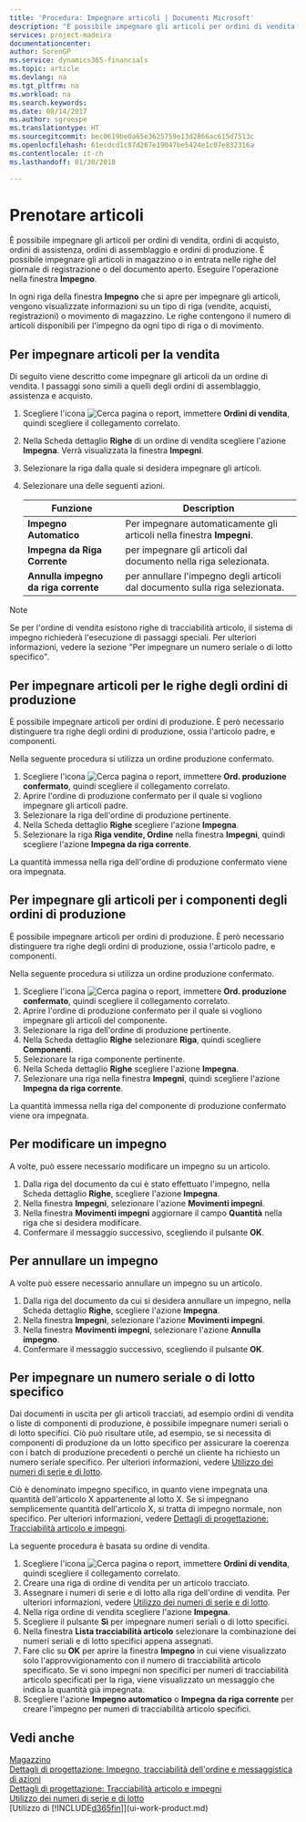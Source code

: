 ```yaml
---
title: 'Procedura: Impegnare articoli | Documenti Microsoft'
description: "È possibile impegnare gli articoli per ordini di vendita, ordini di acquisto e ordini di produzione. È possibile impegnare gli articoli in magazzino o in entrata nelle righe del documento aperto."
services: project-madeira
documentationcenter: 
author: SorenGP
ms.service: dynamics365-financials
ms.topic: article
ms.devlang: na
ms.tgt_pltfrm: na
ms.workload: na
ms.search.keywords: 
ms.date: 08/14/2017
ms.author: sgroespe
ms.translationtype: HT
ms.sourcegitcommit: bec0619be0a65e3625759e13d2866ac615d7513c
ms.openlocfilehash: 61ecdcd1c87d267e19047be5424e1c07e832316a
ms.contentlocale: it-ch
ms.lasthandoff: 01/30/2018

---
```

# <a name="reserve-items"></a>Prenotare articoli
È possibile impegnare gli articoli per ordini di vendita, ordini di acquisto, ordini di assistenza, ordini di assemblaggio e ordini di produzione. È possibile impegnare gli articoli in magazzino o in entrata nelle righe del giornale di registrazione o del documento aperto. Eseguire l'operazione nella finestra **Impegno**.

In ogni riga della finestra **Impegno** che si apre per impegnare gli articoli, vengono visualizzate informazioni su un tipo di riga (vendite, acquisti, registrazioni) o movimento di magazzino. Le righe contengono il numero di articoli disponibili per l'impegno da ogni tipo di riga o di movimento.

## <a name="to-reserve-items-for-sales"></a>Per impegnare articoli per la vendita
Di seguito viene descritto come impegnare gli articoli da un ordine di vendita. I passaggi sono simili a quelli degli ordini di assemblaggio, assistenza e acquisto.  
1.  Scegliere l'icona ![Cerca pagina o report](media/ui-search/search_small.png "icona Cerca pagina o report"), immettere **Ordini di vendita**, quindi scegliere il collegamento correlato.  
2.  Nella Scheda dettaglio **Righe** di un ordine di vendita scegliere l'azione **Impegna**. Verrà visualizzata la finestra **Impegni**.  
3. Selezionare la riga dalla quale si desidera impegnare gli articoli.  
4. Selezionare una delle seguenti azioni.  

    |**Funzione**|**Description**|
    |------------------|---------------------|  
    |**Impegno Automatico**|Per impegnare automaticamente gli articoli nella finestra **Impegni**.|  
    |**Impegna da Riga Corrente**|per impegnare gli articoli dal documento nella riga selezionata.|  
    |**Annulla impegno da riga corrente**|per annullare l'impegno degli articoli dal documento sulla riga selezionata.|

> [!NOTE]  
>  Se per l'ordine di vendita esistono righe di tracciabilità articolo, il sistema di impegno richiederà l'esecuzione di passaggi speciali. Per ulteriori informazioni, vedere la sezione "Per impegnare un numero seriale o di lotto specifico".  

## <a name="to-reserve-an-item-for-a-production-order-line"></a>Per impegnare articoli per le righe degli ordini di produzione  
È possibile impegnare articoli per ordini di produzione. È però necessario distinguere tra righe degli ordini di produzione, ossia l'articolo padre, e componenti.

Nella seguente procedura si utilizza un ordine produzione confermato.   
1. Scegliere l'icona ![Cerca pagina o report](media/ui-search/search_small.png "icona Cerca pagina o report"), immettere **Ord. produzione confermato**, quindi scegliere il collegamento correlato.  
2. Aprire l'ordine di produzione confermato per il quale si vogliono impegnare gli articoli padre.  
3. Selezionare la riga dell'ordine di produzione pertinente.  
4. Nella Scheda dettaglio **Righe** scegliere l'azione **Impegna**.
5. Selezionare la riga **Riga vendite, Ordine** nella finestra **Impegni**, quindi scegliere l'azione **Impegna da riga corrente**.  

La quantità immessa nella riga dell'ordine di produzione confermato viene ora impegnata.

## <a name="to-reserve-items-for-production-order-components"></a>Per impegnare gli articoli per i componenti degli ordini di produzione  
È possibile impegnare articoli per ordini di produzione. È però necessario distinguere tra righe degli ordini di produzione, ossia l'articolo padre, e componenti.

Nella seguente procedura si utilizza un ordine produzione confermato.    
1. Scegliere l'icona ![Cerca pagina o report](media/ui-search/search_small.png "icona Cerca pagina o report"), immettere **Ord. produzione confermato**, quindi scegliere il collegamento correlato.  
2. Aprire l'ordine di produzione confermato per il quale si vogliono impegnare gli articoli del componente.  
3. Selezionare la riga dell'ordine di produzione pertinente.  
4. Nella Scheda dettaglio **Righe** selezionare **Riga**, quindi scegliere **Componenti**.  
5. Selezionare la riga componente pertinente.  
6. Nella Scheda dettaglio **Righe** scegliere l'azione **Impegna**.  
7. Selezionare una riga nella finestra **Impegni**, quindi scegliere l'azione **Impegna da riga corrente**.  

La quantità immessa nella riga del componente di produzione confermato viene ora impegnata.

## <a name="to-change-a-reservation"></a>Per modificare un impegno  
A volte, può essere necessario modificare un impegno su un articolo.   
1. Dalla riga del documento da cui è stato effettuato l'impegno, nella Scheda dettaglio **Righe**, scegliere l'azione **Impegna**.  
2. Nella finestra **Impegni**, selezionare l'azione **Movimenti impegni**.
3. Nella finestra **Movimenti impegni** aggiornare il campo **Quantità** nella riga che si desidera modificare.
4. Confermare il messaggio successivo, scegliendo il pulsante **OK**.

## <a name="to-cancel-a-reservation"></a>Per annullare un impegno  
A volte può essere necessario annullare un impegno su un articolo.   
1. Dalla riga del documento da cui si desidera annullare un impegno, nella Scheda dettaglio **Righe**, scegliere l'azione **Impegna**.  
2. Nella finestra **Impegni**, selezionare l'azione **Movimenti impegni**.  
3.  Nella finestra **Movimenti impegni**, selezionare l'azione **Annulla impegno**.  
4.  Confermare il messaggio successivo, scegliendo il pulsante **OK**.  

## <a name="to-reserve-a-specific-serial-or-lot-number"></a>Per impegnare un numero seriale o di lotto specifico  
Dai documenti in uscita per gli articoli tracciati, ad esempio ordini di vendita o liste di componenti di produzione, è possibile impegnare numeri seriali o di lotto specifici. Ciò può risultare utile, ad esempio, se si necessita di componenti di produzione da un lotto specifico per assicurare la coerenza con i batch di produzione precedenti o perché un cliente ha richiesto un numero seriale specifico. Per ulteriori informazioni, vedere [Utilizzo dei numeri di serie e di lotto](inventory-how-work-item-tracking.md).

Ciò è denominato impegno specifico, in quanto viene impegnata una quantità dell'articolo X appartenente al lotto X. Se si impegnano semplicemente quantità dell'articolo X, si tratta di impegno normale, non specifico. Per ulteriori informazioni, vedere [Dettagli di progettazione: Tracciabilità articolo e impegni](design-details-item-tracking-and-reservations.md).

La seguente procedura è basata su ordine di vendita.    
1. Scegliere l'icona ![Cerca pagina o report](media/ui-search/search_small.png "icona Cerca pagina o report"), immettere **Ordini di vendita**, quindi scegliere il collegamento correlato.  
2. Creare una riga di ordine di vendita per un articolo tracciato.  
3. Assegnare i numeri di serie e di lotto alla riga dell'ordine di vendita. Per ulteriori informazioni, vedere [Utilizzo dei numeri di serie e di lotto](inventory-how-work-item-tracking.md).
4. Nella riga ordine di vendita scegliere l'azione **Impegna**.  
5. Scegliere il pulsante **Sì** per impegnare numeri seriali o di lotto specifici.  
6. Nella finestra **Lista tracciabilità articolo** selezionare la combinazione dei numeri seriali e di lotto specifici appena assegnati.  
7. Fare clic su **OK** per aprire la finestra **Impegno** in cui viene visualizzato solo l'approvvigionamento con il numero di tracciabilità articolo specificato. Se vi sono impegni non specifici per numeri di tracciabilità articolo specificati per la riga, viene visualizzato un messaggio che indica la quantità già impegnata.  
8. Scegliere l'azione **Impegno automatico** o **Impegna da riga corrente** per creare l'impegno per numeri di tracciabilità articolo specifici.

## <a name="see-also"></a>Vedi anche
[Magazzino](inventory-manage-inventory.md)  
[Dettagli di progettazione: Impegno, tracciabilità dell'ordine e messaggistica di azioni](design-details-reservation-order-tracking-and-action-messaging.md)  
[Dettagli di progettazione: Tracciabilità articolo e impegni](design-details-item-tracking-and-reservations.md)  
[Utilizzo dei numeri di serie e di lotto](inventory-how-work-item-tracking.md)  
[Utilizzo di [!INCLUDE[d365fin](includes/d365fin_md.md)]](ui-work-product.md)


